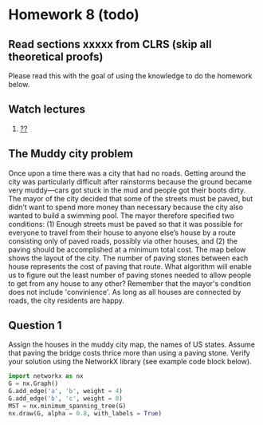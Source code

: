 # Homework 8 (todo)

## Read sections xxxxx from CLRS (skip all theoretical proofs)
Please read this with the goal of using the knowledge to do the homework below.

## Watch lectures
1. [??](??)

## The Muddy city problem
Once upon a time there was a city that had no roads. Getting around the city was particularly difficult after rainstorms because the ground became very muddy—cars got stuck in the mud and people got their boots dirty. The mayor of the city decided that some of the streets must be paved, but didn’t want to spend more money than necessary because the city also wanted to build a swimming pool. The mayor therefore specified two conditions: (1) Enough streets must be paved so that it was possible for everyone to travel from their house to anyone else’s house by a route consisting only of paved roads, possibly via other houses, and (2) the paving should be accomplished at a minimum total cost. The map below shows the layout of the city. The number of paving stones between each house represents the cost of paving that route. What algorithm will enable us to figure out the least number of paving stones needed to allow people to get from any house to any other? Remember that the mayor's condition does not include 'convinience'. As long as all houses are connected by roads, the city residents are happy.

## Question 1
Assign the houses in the muddy city map, the names of US states. Assume that paving the bridge costs thrice more than using a paving stone. Verify your solution using the NetworkX library (see example code block below).

```python
import networkx as nx
G = nx.Graph()
G.add_edge('a', 'b', weight = 4)
G.add_edge('b', 'c', weight = 8)
MST = nx.minimum_spanning_tree(G)
nx.draw(G, alpha = 0.8, with_labels = True)
```

